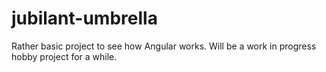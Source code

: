 # jubilant-umbrella
Rather basic project to see how Angular works. 
Will be a work in progress hobby project for a while.
